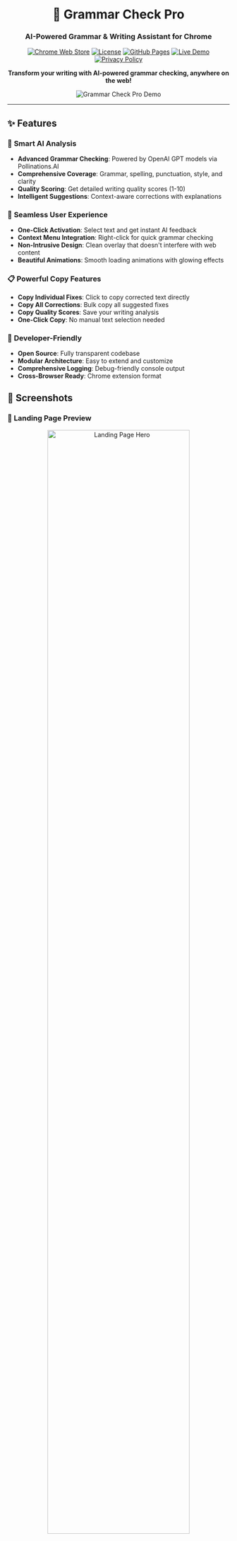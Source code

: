 <div align="center">

# 🎯 Grammar Check Pro

### AI-Powered Grammar & Writing Assistant for Chrome

[![Chrome Web Store](https://img.shields.io/badge/Chrome-Web%20Store-blue.svg)](https://chrome.google.com/webstore)
[![License](https://img.shields.io/badge/License-MIT-green.svg)](LICENSE)
[![GitHub Pages](https://img.shields.io/badge/GitHub-Pages-orange.svg)](https://kreggscode.github.io/Grammar-Check-Ai/)
[![Live Demo](https://img.shields.io/badge/Live-Demo-green.svg)](https://kreggscode.github.io/Grammar-Check-Ai/)
[![Privacy Policy](https://img.shields.io/badge/Privacy-Policy-blue.svg)](https://kreggscode.github.io/Grammar-Check-Ai/privacy-policy.html)

**Transform your writing with AI-powered grammar checking, anywhere on the web!**

![Grammar Check Pro Demo](https://raw.githubusercontent.com/kreggscode/Grammar-Check-Ai/main/landing-page-full.png)

</div>

---

## ✨ Features

### 🚀 **Smart AI Analysis**
- **Advanced Grammar Checking**: Powered by OpenAI GPT models via Pollinations.AI
- **Comprehensive Coverage**: Grammar, spelling, punctuation, style, and clarity
- **Quality Scoring**: Get detailed writing quality scores (1-10)
- **Intelligent Suggestions**: Context-aware corrections with explanations

### 🎨 **Seamless User Experience**
- **One-Click Activation**: Select text and get instant AI feedback
- **Context Menu Integration**: Right-click for quick grammar checking
- **Non-Intrusive Design**: Clean overlay that doesn't interfere with web content
- **Beautiful Animations**: Smooth loading animations with glowing effects

### 📋 **Powerful Copy Features**
- **Copy Individual Fixes**: Click to copy corrected text directly
- **Copy All Corrections**: Bulk copy all suggested fixes
- **Copy Quality Scores**: Save your writing analysis
- **One-Click Copy**: No manual text selection needed

### 🔧 **Developer-Friendly**
- **Open Source**: Fully transparent codebase
- **Modular Architecture**: Easy to extend and customize
- **Comprehensive Logging**: Debug-friendly console output
- **Cross-Browser Ready**: Chrome extension format

## 📸 Screenshots

### 🌟 Landing Page Preview
<div align="center">
  <img src="https://raw.githubusercontent.com/kreggscode/Grammar-Check-Ai/main/landing-hero.png" alt="Landing Page Hero" width="80%">
  <p><em>Beautiful landing page with gradient hero section and feature overview</em></p>
</div>

### 🎨 Landing Page Features
<div align="center">
  <img src="https://raw.githubusercontent.com/kreggscode/Grammar-Check-Ai/main/features-section.png" alt="Features Section" width="80%">
  <p><em>Comprehensive features showcase with icons and descriptions</em></p>
</div>

### 📱 Landing Page How It Works
<div align="center">
  <img src="https://raw.githubusercontent.com/kreggscode/Grammar-Check-Ai/main/how-it-works.png" alt="How It Works" width="80%">
  <p><em>Step-by-step user guide with numbered process</em></p>
</div>

### 💬 Landing Page Testimonials
<div align="center">
  <img src="https://raw.githubusercontent.com/kreggscode/Grammar-Check-Ai/main/testimonials.png" alt="Testimonials" width="80%">
  <p><em>User testimonials and social proof</em></p>
</div>

### 🔧 Extension Features

#### Loading Animation
<div align="center">
  <img src="https://raw.githubusercontent.com/kreggscode/Grammar-Check-Ai/main/extension-loading-animation.png" alt="Loading Animation" width="70%">
  <p><em>Stunning loading animation with pulsing effects and progress indicators</em></p>
  <small><em>✨ Beautiful animated feedback while AI processes your text</em></small>
</div>

#### Grammar Results
<div align="center">
  <img src="https://raw.githubusercontent.com/kreggscode/Grammar-Check-Ai/main/extension-grammar-results.png" alt="Grammar Results" width="70%">
  <p><em>Comprehensive AI analysis with quality scores and detailed corrections</em></p>
  <small><em>🎯 Detailed grammar analysis with actionable suggestions</em></small>
</div>

#### Copy Features
<div align="center">
  <img src="https://raw.githubusercontent.com/kreggscode/Grammar-Check-Ai/main/extension-copy-features.png" alt="Copy Features" width="70%">
  <p><em>Easy copy functionality for all corrections and suggestions</em></p>
  <small><em>📋 One-click copying of corrections and writing tips</em></small>
</div>

---

## 🚀 Installation

### From Chrome Web Store (Recommended)
1. Visit the [Chrome Web Store](https://chrome.google.com/webstore)
2. Search for "Grammar Check Pro"
3. Click **Add to Chrome**
4. Grant permissions when prompted

### From Source (Development)
```bash
# Clone the repository
git clone https://github.com/kreggscode/Grammar-Check-Ai.git
cd Grammar-Check-Ai

# Create required icons (see icons/README.md)
# Add icon files to icons/ directory

# Load in Chrome
1. Open chrome://extensions/
2. Enable "Developer mode"
3. Click "Load unpacked"
4. Select this folder
```

### 🌐 Live Documentation
- **[🏠 Landing Page](https://kreggscode.github.io/Grammar-Check-Ai/)** - Full feature overview and demo
- **[🔒 Privacy Policy](https://kreggscode.github.io/Grammar-Check-Ai/privacy-policy.html)** - Complete privacy information

---

## 🎯 Usage

### Method 1: Right-Click (Recommended)
1. **Select any text** on any webpage
2. **Right-click** on the selected text
3. **Choose "Check Grammar"** from the context menu
4. **Watch the beautiful loading animation**
5. **Review AI suggestions** with copy buttons

### Method 2: Manual Selection
1. **Select text** on any webpage
2. **Extension icon appears** (if enabled)
3. **Click the icon** to check grammar
4. **View results** in the overlay

### Copy Features
- **"Copy Fix"**: Copy individual corrected text
- **"Copy Tip"**: Copy writing suggestions
- **"Copy All Fixes"**: Copy all corrections at once
- **"Copy Score"**: Copy quality rating

---

## 🛠️ Technical Details

### Architecture
```
├── manifest.json          # Extension configuration
├── background.js          # API communication & context menus
├── content.js            # Text selection & UI injection
├── popup.html/js         # Settings interface
├── landing-page.html     # Project homepage
├── privacy-policy.html   # Privacy information
└── icons/                # Extension icons
    ├── icon16.png
    ├── icon32.png
    ├── icon48.png
    └── icon128.png
```

### API Configuration
- **Provider**: Pollinations.AI (OpenAI GPT proxy)
- **Endpoint**: `https://text.pollinations.ai/openai`
- **Temperature**: `1.0` (balanced creativity/consistency)
- **Rate Limiting**: Automatic retry with exponential backoff

### Permissions
```json
{
  "permissions": ["activeTab", "storage", "contextMenus", "scripting"],
  "host_permissions": ["https://text.pollinations.ai/*"]
}
```

---

## 🔒 Privacy & Security

### Data Handling
- ✅ **No Data Storage**: Text is never stored or logged
- ✅ **Secure Transmission**: HTTPS-only API communication
- ✅ **Local Processing**: All UI rendering happens in your browser
- ✅ **On-Demand Only**: Text sent to API only when you explicitly request checking

### Chrome Web Store Compliance
- ✅ **No Malicious Code**: Fully transparent open-source
- ✅ **No Data Collection**: Respects user privacy
- ✅ **CSP Compliant**: No unsafe script execution
- ✅ **Manifest V3**: Latest Chrome extension standards

---

## 🐛 Troubleshooting

### Extension Not Loading
```bash
# Check console for errors
1. Press F12 → Console tab
2. Look for "Grammar Check Pro" messages
3. Check for CSP violations or network errors
```

### API Issues
- **429 Error**: Rate limited - wait 60 seconds
- **500 Error**: Service temporarily unavailable
- **Network Error**: Check internet connection

### Animation Not Showing
- Loading animation shows for minimum 3 seconds
- Check browser performance settings
- Ensure JavaScript is enabled

---

## 🤝 Contributing

We welcome contributions! Here's how to get started:

```bash
# Fork and clone
git clone https://github.com/yourusername/Grammar-Check-Ai.git
cd Grammar-Check-Ai

# Create feature branch
git checkout -b feature/amazing-improvement

# Make changes and test
# Submit pull request
```

### Development Setup
1. **Install Dependencies**: None required (vanilla JS)
2. **Test Extension**: Load unpacked in Chrome
3. **Debug**: Use browser DevTools and console logs
4. **Build**: No build process needed

---

## 📄 License

```text
MIT License - feel free to use, modify, and distribute
This project uses Pollinations.AI API - see their terms of service
```

---

## 🙏 Acknowledgments

- **Pollinations.AI** - AI text analysis API
- **OpenAI** - GPT models powering the analysis
- **Chrome Extensions** - Platform for seamless integration
- **Contributors** - Community improvements

---

## 📞 Support & Documentation

### 📖 Documentation
- **[🏠 Live Landing Page](https://kreggscode.github.io/Grammar-Check-Ai/)** - Interactive feature overview
- **[🔒 Privacy Policy](https://kreggscode.github.io/Grammar-Check-Ai/privacy-policy.html)** - Complete privacy information
- **[📚 GitHub Wiki](https://github.com/kreggscode/Grammar-Check-Ai/wiki)** - Extended documentation

### 🆘 Support Channels
- **🐛 Issues**: [GitHub Issues](https://github.com/kreggscode/Grammar-Check-Ai/issues)
- **💬 Discussions**: [GitHub Discussions](https://github.com/kreggscode/Grammar-Check-Ai/discussions)
- **📧 Email**: For business inquiries

---

<div align="center">

### ⭐ **Star this repo if you find it useful!**

**Made with ❤️ for writers, students, and professionals worldwide**

[🌐 Live Demo](https://kreggscode.github.io/Grammar-Check-Ai/) •
[🔒 Privacy Policy](https://kreggscode.github.io/Grammar-Check-Ai/privacy-policy.html) •
[📥 Download](https://chrome.google.com/webstore) •
[🐛 Report Bug](https://github.com/kreggscode/Grammar-Check-Ai/issues)

</div>
